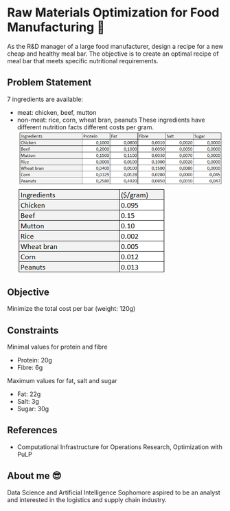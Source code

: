 # Raw Materials Optimization for Food Manufacturing 🍔
As the R&D manager of a large food manufacturer, design a recipe for a new cheap and healthy meal bar. 
The objective is to create an optimal recipe of meal bar that meets specific nutritional requirements.

## Problem Statement
7 ingredients are available:
- meat: chicken, beef, mutton
- non-meat: rice, corn, wheat bran, peanuts
These ingredients have different nutrition facts different costs per gram.
![](pic2.png)
![](pic3.png)

## Objective
Minimize the total cost per bar (weight: 120g)

## Constraints
Minimal values for protein and fibre
- Protein: 20g
- Fibre: 6g

Maximum values for fat, salt and sugar
- Fat: 22g
- Salt: 3g
- Sugar: 30g

## References
- Computational Infrastructure for Operations Research, Optimization with PuLP

## About me 😎
Data Science and Artificial Intelligence Sophomore aspired to be an analyst and interested in the logistics and supply chain industry.
